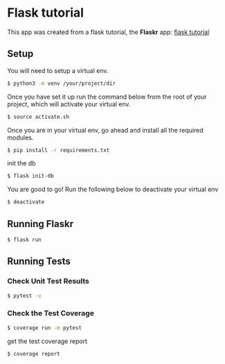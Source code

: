 # Flask tutorial

This app was created from a flask tutorial, the **Flaskr** app: [flask tutorial](https://flask.palletsprojects.com/en/2.0.x/tutorial/)

## Setup

You will need to setup a virtual env.

```Bash
$ python3 -m venv /your/project/dir
```

Once you have set it up run the command below from the root of your project, which will activate your virtual env.

```Bash
$ source activate.sh
```

Once you are in your virtual env, go ahead and install all the required modules.

```Bash
$ pip install -r requirements.txt
```

init the db

```Bash
$ flask init-db
```

You are good to go! Run the following below to deactivate your virtual env

```Bash
$ deactivate
```

## Running Flaskr

```Bash
$ flask run
```

## Running Tests
### Check Unit Test Results
```Bash
$ pytest -v
```

### Check the Test Coverage
```Bash
$ coverage run -m pytest
```

get the test coverage report

```Bash
$ coverage report
```
